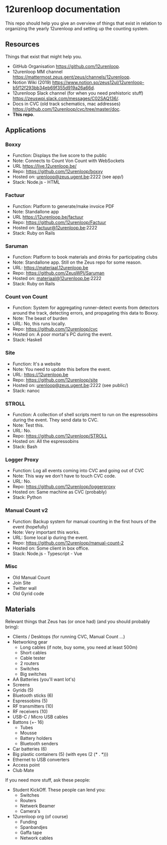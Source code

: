# 12urenloop documentation

This repo should help you give an overview of things that exist in relation to organizing the yearly 12urenloop and setting up the counting system.

## Resources

Things that exist that might help you.

- GitHub Organisation <https://github.com/12urenloop>.
- 12urenloop MM channel <https://mattermost.zeus.gent/zeus/channels/12urenloop>.
- Notion Wiki (2019) <https://www.notion.so/zeus12ul/12urenloop-b5f12f293bb34eb69f355d919a26a66d>.
- 12urenloop Slack channel (for when you need prehistoric stuff) <https://zeuswpi.slack.com/messages/C02SAQ136/>.
- Docs in CVC (old track schematics, mac addresses) <https://github.com/12urenloop/cvc/tree/master/doc>.
- **This repo**.

## Applications

### Boxxy

- Function: Displays the live score to the public
- Note: Connects to Count Von Count with WebSockets
- URL <https://live.12urenloop.be/>
- Repo: <https://github.com/12urenloop/boxxy>
- Hosted on: urenloop@zeus.ugent.be:2222 (see app/)
- Stack: Node.js - HTML

### Factuur

- Function: Platform to generate/make invoice PDF
- Note: Standallone app
- URL <https://12urenloop.be/factuur>
- Repo: <https://github.com/12urenloop/Factuur>
- Hosted on: factuur@12urenloop.be:2222
- Stack: Ruby on Rails

### Saruman

- Function: Platform to book materials and drinks for participating clubs
- Note: Standallone app. Still on the Zeus repo for some reason.
- URL: <https://materiaal.12urenloop.be>
- Repo: <https://github.com/ZeusWPI/Saruman>
- Hosted on: materiaal@12urenloop.be:2222
- Stack: Ruby on Rails

### Count von Count

- Function: System for aggregating runner-detect events from detectors around the track, detecting errors, and propagating this data to Boxxy.
- Note: The beast of burden
- URL: No, this runs locally.
- Repo: <https://github.com/12urenloop/cvc>
- Hosted on: A poor mortal's PC during the event.
- Stack: Haskell

### Site

- Function: It's a website
- Note: You need to update this before the event.
- URL: <https://12urenloop.be>
- Repo: <https://github.com/12urenloop/site>
- Hosted on: urenloop@zeus.ugent.be:2222 (see public/)
- Stack: nanoc

### STROLL

- Function: A collection of shell scripts ment to run on the espressobins during the event. They send data to CVC.
- Note: Test this.
- URL: No.
- Repo: <https://github.com/12urenloop/STROLL>
- Hosted on: All the espressobins
- Stack: Bash

### Logger Proxy

- Function: Log all events coming into CVC and going out of CVC
- Note: This way we don't have to touch CVC code.
- URL: No.
- Repo: <https://github.com/12urenloop/loggerproxy>
- Hosted on: Same machine as CVC (probably)
- Stack: Python

### Manual Count v2

- Function: Backup system for manual counting in the first hours of the event (hopefully)
- Note: Very important this works.
- URL: Some local ip during the event.
- Repo: <https://github.com/12urenloop/manual-count-2>
- Hosted on: Some client in box office.
- Stack: Node.js - Typescript - Vue

### Misc

- Old Manual Count
- Join Site
- Twitter wall
- Old Gyrid code

## Materials

Relevant things that Zeus has (or once had) (and you should probably bring):

- Clients / Desktops (for running CVC, Manual Count ...)
- Networking gear
  - Long cables (if note, buy some, you need at least 500m)
  - Short cables
  - Cable tester
  - 2 routers
  - Switches
  - Big switches
- AA Batteries (you'll want lot's)
- Screens
- Gyrids (5)
- Bluetooth sticks (6)
- Espressobins (5)
- RF transmitters (10)
- RF receivers (10)
- USB-C / Micro USB cables
- Battons (+- 16)
  - Tubes
  - Mousse
  - Battery holders
  - Bluetooth senders
- Car batteries (6)
- Big plastic containers (5) (with eyes (2 (* . *)))
- Ethernet to USB converters
- Access point
- Club Mate

If you need more stuff, ask these people:

- Student KickOff. These people can lend you:
  - Switches
  - Routers
  - Netwerk Beamer
  - Camera's
- 12urenloop org (of course)
  - Funding
  - Spanbandjes
  - Gaffa tape
  - Network cables